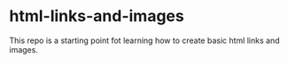 # html-links-and-images
This repo is a starting point fot learning how to create basic html links and images.
